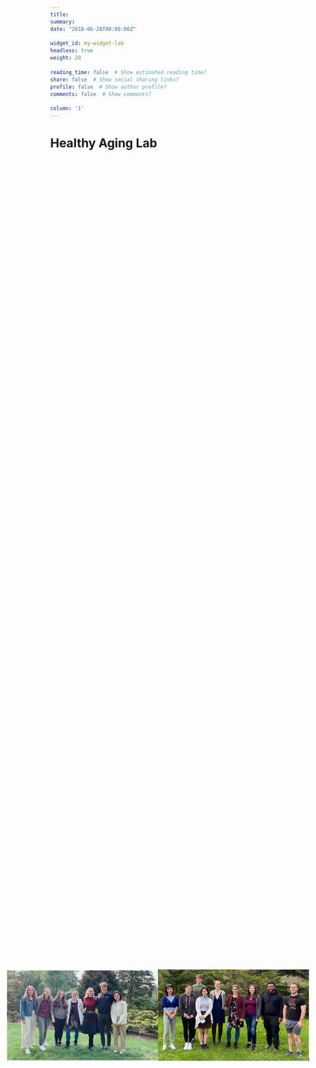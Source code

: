 ```yaml
---
title: 
summary: 
date: "2018-06-28T00:00:00Z"

widget_id: my-widget-lab
headless: true
weight: 20

reading_time: false  # Show estimated reading time?
share: false  # Show social sharing links?
profile: false  # Show author profile?
comments: false  # Show comments?

column: '1'
---
```

# Healthy Aging Lab
<!-- Image Gallery -->
<div style="display: flex; justify-content: center; align-items: center; height: 100vh;">
  <img src="HALab2023.jpeg" alt="Lab gathering 2023" style="flex: 1; width: 70%;">
  <img src="HALab2022.jpeg" alt="Lab gathering 2022" style="flex: 1; width: 70%;">
</div>
<!-- End of Image Gallery -->

# Life Beyond Work
In parallel to my research, I serve as a member of the Graduate Student Committee in the Psychology Department and a member of the Diversity and International Students Committee in the Graduate and Professional Student Assembly.
I also work as a volunteering mentor for Extended Project Qualification, assisting high school students with their first social science projects. During my leisure, I enjoy spending time with my cats, handcrafting, and hiking. 
 ![](cats.jpg "My fellow pack members!")



